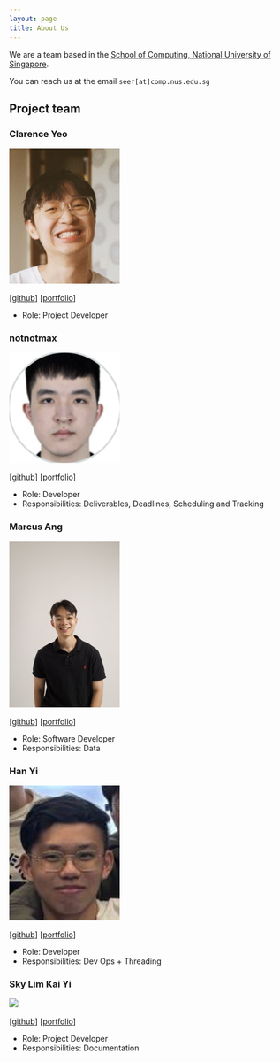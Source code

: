 ```yaml
---
layout: page
title: About Us
---
```


We are a team based in the [School of Computing, National University of Singapore](https://www.comp.nus.edu.sg).

You can reach us at the email `seer[at]comp.nus.edu.sg`

## Project team

### Clarence Yeo

<img src="images/clarenceeey.png" width="200px">

[[github](https://github.com/clarenceeey)]
[[portfolio](team/clarence.md)]

* Role: Project Developer


### notnotmax

<img src="images/notnotmax.png" width="200px">

[[github](https://github.com/notnotmax)]
[[portfolio](team/notnotmax.md)]

* Role: Developer
* Responsibilities: Deliverables, Deadlines, Scheduling and Tracking

### Marcus Ang

<img src="images/marcusjhang.png" width="200px">

[[github](http://github.com/marcusjhang)]
[[portfolio](team/marcusjhang.md)]

* Role: Software Developer
* Responsibilities: Data

### Han Yi

<img src="images/yhanyi.png" width="200px">

[[github](https://github.com/yhanyi)]
[[portfolio](team/yhanyi.md)]

* Role: Developer
* Responsibilities: Dev Ops + Threading

### Sky Lim Kai Yi

<img src="images/s-k-y-light.png" width="200px">

[[github](https://github.com/S-K-Y-Light)]
[[portfolio](team/sky.md)]

* Role: Project Developer
* Responsibilities: Documentation
